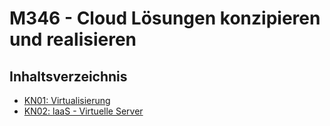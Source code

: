 # M346 - Cloud Lösungen konzipieren und realisieren

## Inhaltsverzeichnis

- [KN01: Virtualisierung](KN01/Readme.md)
- [KN02: laaS - Virtuelle Server](KN02/Readme.md)
